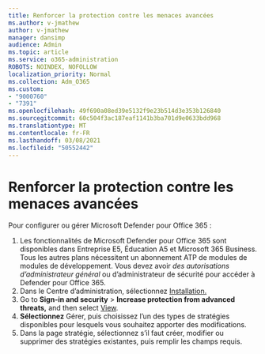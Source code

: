 ```yaml
---
title: Renforcer la protection contre les menaces avancées
ms.author: v-jmathew
author: v-jmathew
manager: dansimp
audience: Admin
ms.topic: article
ms.service: o365-administration
ROBOTS: NOINDEX, NOFOLLOW
localization_priority: Normal
ms.collection: Adm_O365
ms.custom:
- "9000760"
- "7391"
ms.openlocfilehash: 49f690a08ed39e5132f9e23b514d3e353b126840
ms.sourcegitcommit: 60c504f3ac187eaf1141b3ba701d9e0633bdd968
ms.translationtype: MT
ms.contentlocale: fr-FR
ms.lasthandoff: 03/08/2021
ms.locfileid: "50552442"
---
```

# <a name="increase-protection-from-advanced-threats"></a>Renforcer la protection contre les menaces avancées

Pour configurer ou gérer Microsoft Defender pour Office 365 :

1. Les fonctionnalités de Microsoft Defender pour Office 365 sont disponibles dans Entreprise E5, Éducation A5 et Microsoft 365 Business. Tous les autres plans nécessitent un abonnement ATP de modules de modules de développement. Vous devez avoir *des autorisations d’administrateur général* ou d’administrateur de sécurité pour accéder à Defender pour Office 365. 
2. Dans le Centre d’administration, sélectionnez [Installation.](https://go.microsoft.com/fwlink/p/?linkid=2075721)
3. Go to **Sign-in and security**  >  **Increase protection from advanced threats,** and then select [View](https://go.microsoft.com/fwlink/?linkid=2109302).
4. **Sélectionnez** Gérer, puis choisissez l’un des types de stratégies disponibles pour lesquels vous souhaitez apporter des modifications.
5. Dans la page stratégie, sélectionnez s’il faut créer, modifier ou supprimer des stratégies existantes, puis remplir les champs requis.
